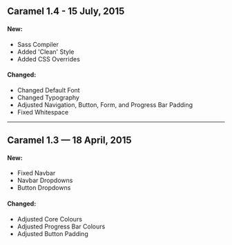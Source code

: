 ## Caramel 1.4 - 15 July, 2015
#### New:
- Sass Compiler
- Added 'Clean' Style
- Added CSS Overrides

#### Changed:
- Changed Default Font
- Changed Typography
- Adjusted Navigation, Button, Form, and Progress Bar Padding
- Fixed Whitespace

---

## Caramel 1.3 — 18 April, 2015
#### New:
- Fixed Navbar
- Navbar Dropdowns
- Button Dropdowns

#### Changed:
- Adjusted Core Colours
- Adjusted Progress Bar Colours
- Adjusted Button Padding
